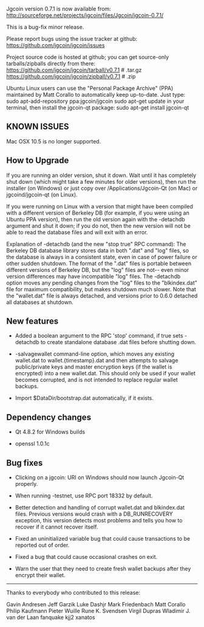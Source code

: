 Jgcoin version 0.7.1 is now available from:
  http://sourceforge.net/projects/jgcoin/files/Jgcoin/jgcoin-0.7.1/

This is a bug-fix minor release.

Please report bugs using the issue tracker at github:
  https://github.com/jgcoin/jgcoin/issues

Project source code is hosted at github; you can get
source-only tarballs/zipballs directly from there:
  https://github.com/jgcoin/jgcoin/tarball/v0.7.1  # .tar.gz
  https://github.com/jgcoin/jgcoin/zipball/v0.7.1  # .zip

Ubuntu Linux users can use the "Personal Package Archive" (PPA)
maintained by Matt Corallo to automatically keep 
up-to-date.  Just type:
  sudo apt-add-repository ppa:jgcoin/jgcoin
  sudo apt-get update
in your terminal, then install the jgcoin-qt package:
  sudo apt-get install jgcoin-qt

KNOWN ISSUES
------------

Mac OSX 10.5 is no longer supported.

How to Upgrade
--------------

If you are running an older version, shut it down. Wait
until it has completely shut down (which might take a few minutes for older
versions), then run the installer (on Windows) or just copy over
/Applications/Jgcoin-Qt (on Mac) or jgcoind/jgcoin-qt (on Linux).

If you were running on Linux with a version that might have been compiled
with a different version of Berkeley DB (for example, if you were using an
Ubuntu PPA version), then run the old version again with the -detachdb
argument and shut it down; if you do not, then the new version will not
be able to read the database files and will exit with an error.

Explanation of -detachdb (and the new "stop true" RPC command):
The Berkeley DB database library stores data in both ".dat" and
"log" files, so the database is always in a consistent state,
even in case of power failure or other sudden shutdown. The
format of the ".dat" files is portable between different
versions of Berkeley DB, but the "log" files are not-- even minor
version differences may have incompatible "log" files. The
-detachdb option moves any pending changes from the "log" files
to the "blkindex.dat" file for maximum compatibility, but makes
shutdown much slower. Note that the "wallet.dat" file is always
detached, and versions prior to 0.6.0 detached all databases
at shutdown.

New features
------------

* Added a boolean argument to the RPC 'stop' command, if true sets
  -detachdb to create standalone database .dat files before shutting down.

* -salvagewallet command-line option, which moves any existing wallet.dat
  to wallet.{timestamp}.dat and then attempts to salvage public/private
  keys and master encryption keys (if the wallet is encrypted) into
  a new wallet.dat. This should only be used if your wallet becomes
  corrupted, and is not intended to replace regular wallet backups.

* Import $DataDir/bootstrap.dat automatically, if it exists.

Dependency changes
------------------

* Qt 4.8.2 for Windows builds

* openssl 1.0.1c

Bug fixes
---------

* Clicking on a jgcoin: URI on Windows should now launch Jgcoin-Qt properly.

* When running -testnet, use RPC port 18332 by default.

* Better detection and handling of corrupt wallet.dat and blkindex.dat files.
  Previous versions would crash with a DB_RUNRECOVERY exception, this
  version detects most problems and tells you how to recover if it
  cannot recover itself.

* Fixed an uninitialized variable bug that could cause transactions to
  be reported out of order.

* Fixed a bug that could cause occasional crashes on exit.

* Warn the user that they need to create fresh wallet backups after they
  encrypt their wallet.

----------------------------------------------------
Thanks to everybody who contributed to this release:

Gavin Andresen
Jeff Garzik
Luke Dashjr
Mark Friedenbach
Matt Corallo
Philip Kaufmann
Pieter Wuille
Rune K. Svendsen
Virgil Dupras
Wladimir J. van der Laan
fanquake
kjj2
xanatos
